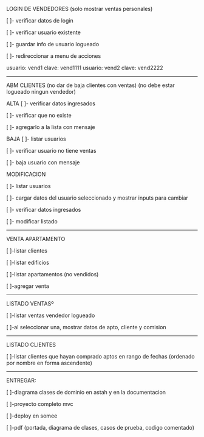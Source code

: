 LOGIN DE VENDEDORES
(solo mostrar ventas personales)

[ ]- verificar datos de login

[ ]- verificar usuario existente

[ ]- guardar info de usuario logueado

[ ]- redireccionar a menu de acciones

usuario: vend1 clave: vend1111
usuario: vend2 clave: vend2222

----------------------------------------
ABM CLIENTES
(no dar de baja clientes con ventas)
(no debe estar logueado ningun vendedor)

ALTA
[ ]- verificar datos ingresados

[ ]- verificar que no existe

[ ]- agregarlo a la lista con mensaje

BAJA
[ ]- listar usuarios

[ ]- verificar usuario no tiene ventas

[ ]- baja usuario con mensaje 

MODIFICACION

[ ]- listar usuarios

[ ]- cargar datos del usuario seleccionado y mostrar inputs para cambiar

[ ]- verificar datos ingresados

[ ]- modificar listado

----------------------------------------
VENTA APARTAMENTO

[ ]-listar clientes

[ ]-listar edificios

[ ]-listar apartamentos (no vendidos)

[ ]-agregar venta

-----------------------------------------
LISTADO VENTASº

[ ]-listar ventas vendedor logueado

[ ]-al seleccionar una, mostrar datos de apto,
 cliente y comision

------------------------------------------
LISTADO CLIENTES

[ ]-listar clientes que hayan comprado aptos 
 en rango de fechas (ordenado por nombre en 
 forma ascendente)


-----------------------------------------
ENTREGAR:

[ ]-diagrama clases de dominio en astah y en
 la documentacion
 
[ ]-proyecto completo mvc

[ ]-deploy en somee

[ ]-pdf (portada, diagrama de clases, casos 
de prueba, codigo comentado)
